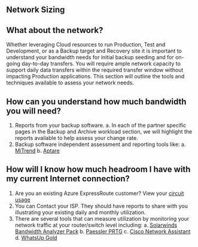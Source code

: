 <a id="network">Network Sizing</a>
-----------------------------

What about the network?
----------------------------

Whether leveraging Cloud resources to run Production, Test and Development, or as a Backup target and Recovery site it is important to understand your bandwidth needs for initial backup seeding and for on-going day-to-day transfers. 
You will require ample network capacity to support daily data transfers within the required transfer window without impacting Production applications. This section will outline the tools and techniques available to assess your network needs.

How can you understand how much bandwidth you will need?
----------------------------

1) Reports from your backup software. 
  a. In each of the partner specific pages in the Backup and Archive workload section, we will highlight the reports available to help assess your change rate.
2) Backup software independent assessment and reporting tools like:
  a. [MiTrend](https://mitrend.com/)
  b. [Aptare](https://www.veritas.com/insights/aptare-it-analytics)

How will I know how much headroom I have with my current Internet connection?
----------------------------

1) Are you an existing Azure ExpressRoute customer? View your [circuit usage](https://docs.microsoft.com/en-us/azure/expressroute/expressroute-monitoring-metrics-alerts#circuits-metrics)
2) You can Contact your ISP. They should have reports to share with you illustrating your existing daily and monthly utilization.
3) There are several tools that can measure utilization by monitoring your network traffic at your router/switch level including:
  a. [Solarwinds Bandwidth Analyzer Pack](https://www.solarwinds.com/network-bandwidth-analyzer-pack?CMP=ORG-BLG-DNS)
  b. [Paessler PRTG](https://www.paessler.com/bandwidth_monitoring)
  c. [Cisco Network Assistant](https://www.cisco.com/c/en/us/products/cloud-systems-management/network-assistant/index.html)
  d. [WhatsUp Gold](https://www.whatsupgold.com/network-traffic-monitoring)